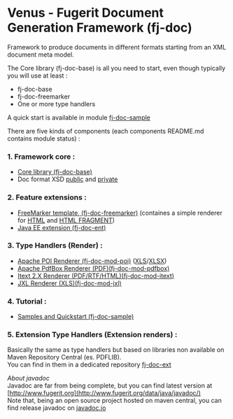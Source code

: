 # Venus - Fugerit Document Generation Framework (fj-doc)  

Framework to produce documents in different formats starting from an XML document meta model.  

The Core library (fj-doc-base) is all you need to start, even though typically you will use at least : 
* fj-doc-base
* fj-doc-freemarker
* One or more type handlers

A quick start is available in module [fj-doc-sample](fj-doc-sample/README.md)  

There are five kinds of components (each components README.md contains module status) : 

### 1. Framework core :
* [Core library (fj-doc-base)](fj-doc-base/README.md)
* Doc format XSD [public](http://www.fugerit.org/data/java/doc/xsd/doc-1-0.xsd) and [private](fj-doc-base/src/main/resources/config/doc-1-0.xsd)

### 2. Feature extensions :
* [FreeMarker template, (fj-doc-freemarker)](fj-doc-freemarker/README.md) (containes a simple renderer for [HTML](fj-doc-freemarker/src/main/java/org/fugerit/java/doc/freemarker/html/FreeMarkerHtmlTypeHandler.java) and [HTML FRAGMENT](fj-doc-freemarker/src/main/java/org/fugerit/java/doc/freemarker/html/FreeMarkerHtmlFragmentTypeHandler.java))
* [Java EE extension (fj-doc-ent)](fj-doc-ent/README.md)

### 3. Type Handlers (Render) :
* [Apache POI Renderer (fj-doc-mod-poi)](fj-doc-mod-poi/README.md) ([XLS](fj-doc-mod-poi/src/main/java/org/fugerit/java/doc/mod/poi/XlsPoiTypeHandler.java)/[XLSX](fj-doc-mod-poi/src/main/java/org/fugerit/java/doc/mod/poi/XlsxPoiTypeHandler.java))
* [Apache PdfBox Renderer (PDF)(fj-doc-mod-pdfbox)](fj-doc-mod-pdfbox/README.md)
* [Itext 2.X Renderer (PDF/RTF/HTML)(fj-doc-mod-itext)](fj-doc-mod-itext/README.md)
* [JXL Renderer (XLS)(fj-doc-mod-jxl)](fj-doc-mod-jxl/README.md)

### 4. Tutorial :
* [Samples and Quickstart (fj-doc-sample)](fj-doc-sample/README.md)

### 5. Extension Type Handlers (Extension renders) :
Basically the same as type handlers but based on libraries non available on Maven Repository Central (es. PDFLIB).  
You can find in them in a dedicated repository [fj-doc-ext](https://gitlab.com/fugerit-org/fj-doc-ext)  

*About javadoc*  
Javadoc are far from being complete, but you can find latest version at [http://www.fugerit.org](http://www.fugerit.org/data/java/javadoc/)  
Note that, being an open source project hosted on maven central, you can find release javadoc on [javadoc.io](https://javadoc.io/doc/org.fugerit.java/fj-doc-base/)